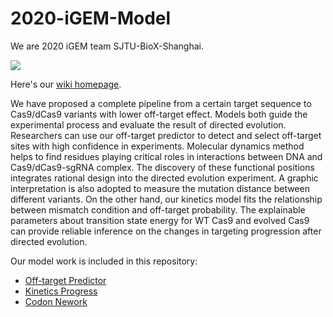 # 2020-iGEM-Model
We are 2020 iGEM team SJTU-BioX-Shanghai.

![](T--SJTU-BioX-Shanghai--mainfig-black.gif)

Here's our [wiki homepage](https://2020.igem.org/Team:SJTU-BioX-Shanghai).

We have proposed a complete pipeline from a certain target sequence to Cas9/dCas9 variants with lower off-target effect. Models both guide the experimental process and evaluate the result of directed evolution. Researchers can use our off-target predictor to detect and select off-target sites with high confidence in experiments. Molecular dynamics method helps to find residues playing critical roles in interactions between DNA and Cas9/dCas9-sgRNA complex. The discovery of these functional positions integrates rational design into the directed evolution experiment. A graphic interpretation is also adopted to measure the mutation distance between different variants. On the other hand, our kinetics model fits the relationship between mismatch condition and off-target probability. The explainable parameters about transition state energy for WT Cas9 and evolved Cas9 can provide reliable inference on the changes in targeting progression after directed evolution.

Our model work is included in this repository:

+ [Off-target Predictor](./off-target-predictor/)
+ [Kinetics Progress](./kinetics_progress/)
+ [Codon Nework](./codon_network/)
